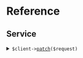 # Reference
## Service
<details><summary><code>$client-><a href="/Seed/Service/ServiceClient.php">patch</a>($request)</code></summary>
<dl>
<dd>

#### 🔌 Usage

<dl>
<dd>

<dl>
<dd>

```php
$client->service->patch(
    $request,
);
```
</dd>
</dl>
</dd>
</dl>

#### ⚙️ Parameters

<dl>
<dd>

<dl>
<dd>

**$request:** `\Seed\Service\Requests\PatchProxyRequest` 
    
</dd>
</dl>
</dd>
</dl>


</dd>
</dl>
</details>
